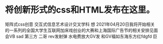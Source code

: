# 将创新形式的css和HTML发布在这里。
矩阵式css创意
交互式信息艺术设计交叉学科
想
2021年04月20日我将开始相关的一系列的全国大学生互联网加床戏创业的大赛和上海国际广告节的相关安排见面会VB
sad
第三方
二哥
rev发射弹
水电费放大GV发
和GV福如东海东方红fdgfd
巨
